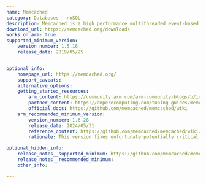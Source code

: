 ```yaml
---
name: Memcached
category: Databases - noSQL
description: Memcached is a high performance multithreaded event-based key/value cache store intended to be used in a distributed system.
download_url: https://memcached.org/downloads
works_on_arm: true
supported_minimum_version:
    version_number: 1.5.16
    release_date: 2019/05/25


optional_info:
    homepage_url: https://memcached.org/
    support_caveats:
    alternative_options:
    getting_started_resources:
        arm_content: https://community.arm.com/arm-community-blogs/b/infrastructure-solutions-blog/posts/memcached-benchmarking-aws-graviton2-50-p-p-gains
        partner_content: https://amperecomputing.com/tuning-guides/memcached-tuning-guide
        official_docs: https://github.com/memcached/memcached/wiki
    arm_recommended_minimum_version:
        version_number: 1.6.28
        release_date: 2024/05/31
        reference_content: https://github.com/memcached/memcached/wiki/ReleaseNotes1628
        rationale: This version fixes unfortunate potentially critical use-after-free bug in the proxy mode that was introduced in 1.6.27. Also adds experimental support for TLS to proxy backends.

optional_hidden_info:
    release_notes__supported_minimum: https://github.com/memcached/memcached/wiki/ReleaseNotes145#fixes
    release_notes__recommended_minimum:
    other_info:

---
```


